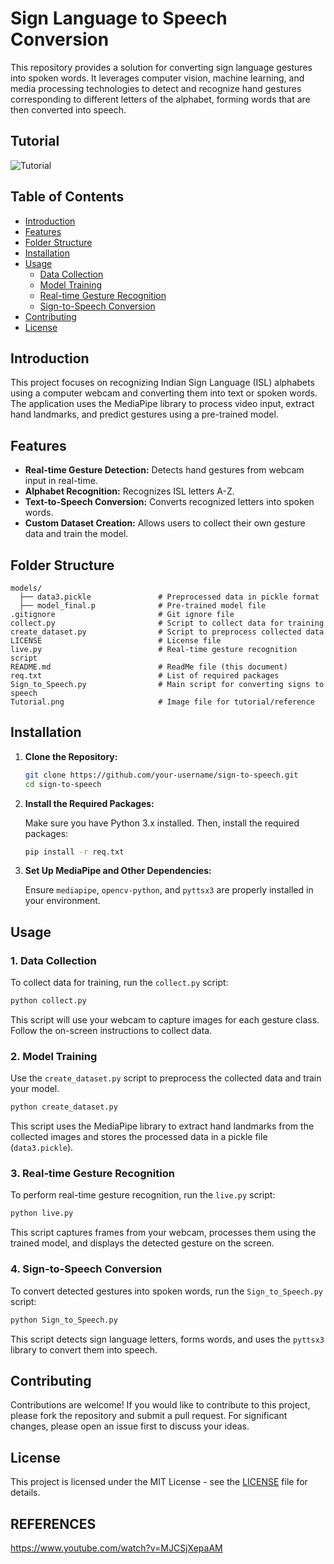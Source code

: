 # Sign Language to Speech Conversion

This repository provides a solution for converting sign language gestures into spoken words. It leverages computer vision, machine learning, and media processing technologies to detect and recognize hand gestures corresponding to different letters of the alphabet, forming words that are then converted into speech.

## Tutorial
![Tutorial](https://github.com/user-attachments/assets/58cef3af-6a55-4a10-8a95-e5487c29ad18)


## Table of Contents
- [Introduction](#introduction)
- [Features](#features)
- [Folder Structure](#folder-structure)
- [Installation](#installation)
- [Usage](#usage)
  - [Data Collection](#data-collection)
  - [Model Training](#model-training)
  - [Real-time Gesture Recognition](#real-time-gesture-recognition)
  - [Sign-to-Speech Conversion](#sign-to-speech-conversion)
- [Contributing](#contributing)
- [License](#license)

## Introduction
This project focuses on recognizing Indian Sign Language (ISL) alphabets using a computer webcam and converting them into text or spoken words. The application uses the MediaPipe library to process video input, extract hand landmarks, and predict gestures using a pre-trained model.

## Features
- **Real-time Gesture Detection:** Detects hand gestures from webcam input in real-time.
- **Alphabet Recognition:** Recognizes ISL letters A-Z.
- **Text-to-Speech Conversion:** Converts recognized letters into spoken words.
- **Custom Dataset Creation:** Allows users to collect their own gesture data and train the model.

## Folder Structure

```
models/
  ├── data3.pickle               # Preprocessed data in pickle format
  ├── model_final.p              # Pre-trained model file
.gitignore                       # Git ignore file
collect.py                       # Script to collect data for training
create_dataset.py                # Script to preprocess collected data
LICENSE                          # License file
live.py                          # Real-time gesture recognition script
README.md                        # ReadMe file (this document)
req.txt                          # List of required packages
Sign_to_Speech.py                # Main script for converting signs to speech
Tutorial.png                     # Image file for tutorial/reference
```

## Installation

1. **Clone the Repository:**

    ```bash
    git clone https://github.com/your-username/sign-to-speech.git
    cd sign-to-speech
    ```

2. **Install the Required Packages:**

    Make sure you have Python 3.x installed. Then, install the required packages:

    ```bash
    pip install -r req.txt
    ```

3. **Set Up MediaPipe and Other Dependencies:**

    Ensure `mediapipe`, `opencv-python`, and `pyttsx3` are properly installed in your environment.

## Usage

### 1. Data Collection

To collect data for training, run the `collect.py` script:

```bash
python collect.py
```

This script will use your webcam to capture images for each gesture class. Follow the on-screen instructions to collect data.

### 2. Model Training

Use the `create_dataset.py` script to preprocess the collected data and train your model.

```bash
python create_dataset.py
```

This script uses the MediaPipe library to extract hand landmarks from the collected images and stores the processed data in a pickle file (`data3.pickle`).

### 3. Real-time Gesture Recognition

To perform real-time gesture recognition, run the `live.py` script:

```bash
python live.py
```

This script captures frames from your webcam, processes them using the trained model, and displays the detected gesture on the screen.

### 4. Sign-to-Speech Conversion

To convert detected gestures into spoken words, run the `Sign_to_Speech.py` script:

```bash
python Sign_to_Speech.py
```

This script detects sign language letters, forms words, and uses the `pyttsx3` library to convert them into speech.

## Contributing

Contributions are welcome! If you would like to contribute to this project, please fork the repository and submit a pull request. For significant changes, please open an issue first to discuss your ideas.

## License

This project is licensed under the MIT License - see the [LICENSE](LICENSE) file for details.

## REFERENCES
https://www.youtube.com/watch?v=MJCSjXepaAM
